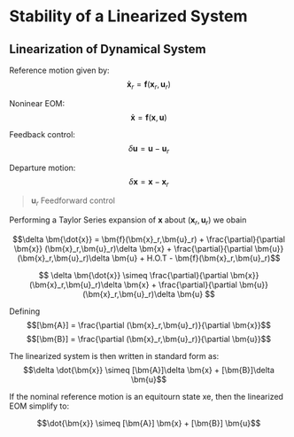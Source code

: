 # Stability of a Linearized System

## Linearization of Dynamical System

Reference motion given by:
$$\bm{\dot{x}}_r= \bm{f}(\bm{x}_r,\bm{u}_r)$$

Noninear EOM:
$$\bm{\dot{x}} = \bm{f}(\bm{x},\bm{u})$$

Feedback control:
$$\delta\bm{u} = \bm{u} - \bm{u}_r$$

Departure motion:
$$\delta\bm{x} = \bm{x} - \bm{x}_r$$

> $\bm{u}_r$ Feedforward control

Performing a Taylor Series expansion of $\bm{x}$ about $(\bm{x}_r,\bm{u}_r)$ we obain

$$\delta \bm{\dot{x}} = \bm{f}(\bm{x}_r,\bm{u}_r) + \frac{\partial}{\partial \bm{x}} (\bm{x}_r,\bm{u}_r)\delta \bm{x} + \frac{\partial}{\partial \bm{u}} (\bm{x}_r,\bm{u}_r)\delta \bm{u} + H.O.T - \bm{f}(\bm{x}_r,\bm{u}_r)$$

$$
\delta \bm{\dot{x}} \simeq  \frac{\partial}{\partial \bm{x}} (\bm{x}_r,\bm{u}_r)\delta \bm{x} + \frac{\partial}{\partial \bm{u}} (\bm{x}_r,\bm{u}_r)\delta \bm{u}
$$

Defining
$$[\bm{A}] = \frac{\partial (\bm{x}_r,\bm{u}_r)}{\partial \bm{x}}$$
$$[\bm{B}] = \frac{\partial (\bm{x}_r,\bm{u}_r)}{\partial \bm{u}}$$

The linearized system is then written in standard form as:
$$\delta \dot{\bm{x}} \simeq [\bm{A}]\delta \bm{x} + [\bm{B}]\delta \bm{u}$$

If the nominal reference motion is an equitourn state xe,
then the linearized EOM simplify to:

$$\dot{\bm{x}} \simeq [\bm{A}] \bm{x} + [\bm{B}] \bm{u}$$
